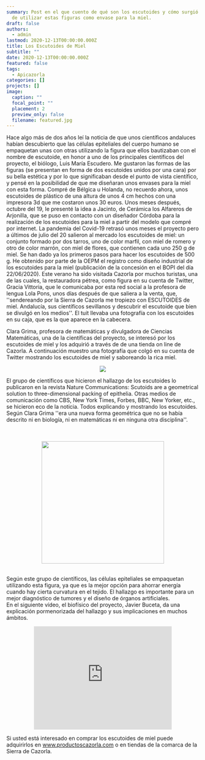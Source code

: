 ```yaml
---
summary: Post en el que cuento de qué son los escutoides y cómo surgió la idea
  de utilizar estas figuras como envase para la miel.
draft: false
authors:
  - admin
lastmod: 2020-12-13T00:00:00.000Z
title: Los Escutoides de Miel
subtitle: ""
date: 2020-12-13T00:00:00.000Z
featured: false
tags:
  - Apicazorla
categories: []
projects: []
image:
  caption: ""
  focal_point: ""
  placement: 2
  preview_only: false
  filename: featured.jpg
---
```


Hace algo más de dos años leí la noticia de que unos científicos andaluces habían descubierto que las células epiteliales del cuerpo humano se empaquetan unas con otras utilizando la figura que ellos bautizaban con el nombre de escutoide, en honor a uno de los principales científicos del proyecto, el biólogo, Luis María Escudero. Me gustaron las formas de las figuras (se presentan en forma de dos escutoides unidos por una cara) por su bella estética y por lo que significaban desde el punto de vista científico, y pensé en la posibilidad de que me diseñaran unos envases para la miel con esta forma. Compré de Bélgica u Holanda, no recuerdo ahora, unos escutoides de plástico de una altura de unos 4 cm hechos con una impresora 3d que me costaron unos 30 euros. Unos meses después, octubre del 19, le presenté la idea a Jacinto, de Cerámica los Alfareros de Arjonilla, que se puso en contacto con un diseñador Córdoba para la realización de los escutoides para la miel a partir del modelo que compré por internet. La pandemia del Covid-19 retrasó unos meses el proyecto pero a últimos de julio del 20 salieron al mercado los escutoides de miel: un conjunto formado por dos tarros, uno de color marfil, con miel de romero y otro de color marrón, con miel de flores, que contienen cada uno 250 g de miel. Se han dado ya los primeros pasos para hacer los escutoides de 500 g. He obtenido por parte de la OEPM el registro como diseño industrial de los escutoides para la miel (publicación de la concesión en el BOPI del día 22/06/2020). Este verano ha sido visitada Cazorla por muchos turistas, una de las cuales, la restauradora pétrea, como figura en su cuenta de Twitter, Gracia Vittoria, que le comunicaba por esta red social a la profesora de lengua Lola Pons, unos días después de que saliera a la venta, que, ''sendereando por la Sierra de Cazorla me tropiezo con ESCUTOIDES de miel. Andalucía, sus científicos sevillanos y descubrir el escutoide que bien se divulgó en los medios''. El tuit llevaba una fotografía con los escutoides en su caja, que es la que aparece en la cabecera. 

Clara Grima, profesora de matemáticas y divulgadora de Ciencias Matemáticas, una de la científicas del proyecto, se interesó por los escutoides de miel y los adquirió a través de de una tienda on line de Cazorla. A continuación muestro una fotografía que colgó en su cuenta de Twitter mostrando los escutoides de miel y saboreando la rica miel.
</blockquote><div><div class="separator" style="clear: both; text-align: center;"><a href="https://1.bp.blogspot.com/-PPbln1WCLHA/X85sh0ieG7I/AAAAAAAACHo/QicFn4sBk80D1c1cnl7BojAHgVZKaopEwCLcBGAsYHQ/s256/Clara_Grima.jpeg" style="margin-left: 1em; margin-right: 1em;"><img border="0" data-original-height="256" data-original-width="256" src="https://1.bp.blogspot.com/-PPbln1WCLHA/X85sh0ieG7I/AAAAAAAACHo/QicFn4sBk80D1c1cnl7BojAHgVZKaopEwCLcBGAsYHQ/s0/Clara_Grima.jpeg" /></a></div><div><div>




 El grupo de científicos que hicieron el hallazgo de los escutoides lo publicaron en  la revista Nature Communications: Scutoids are a geometrical solution to three-dimensional packing of epithelia.  Otras medios de comunicación como CBS, New York Times, Forbes, BBC, New Yorker, etc., se hicieron eco de la noticia. Todos explicando y mostrando los escutoides. 
Según Clara Grima ''era una nueva forma geométrica que no se había descrito ni en biología, ni en matemáticas ni en ninguna otra disciplina''. 



</div><div style="text-align: justify;">&nbsp;</div><div style="text-align: justify;">&nbsp;<div class="separator" style="clear: both; text-align: center;"><a href="https://1.bp.blogspot.com/4xQXZvx_CCum1_oAWH9PrYHgNtzA6pzBZCrnCEqeqavMBy6g0jEVMdM1qJLLjDCV4nQOOb7IjGZDvR8=s400" imageanchor="1" style="margin-left: 1em; margin-right: 1em;"><img border="0" data-original-height="400" data-original-width="400" height="320" src="https://1.bp.blogspot.com/4xQXZvx_CCum1_oAWH9PrYHgNtzA6pzBZCrnCEqeqavMBy6g0jEVMdM1qJLLjDCV4nQOOb7IjGZDvR8=s320" /></a></div></div><div style="text-align: justify;">&nbsp;</div><div class="separator" style="clear: both; text-align: justify;"><span style="text-align: left;">

Según este grupo de científicos, las células epiteliales se empaquetan utilizando esta figura, ya que es la mejor opción para ahorrar energía cuando hay cierta curvatura en el tejido. El hallazgo es importante para un mejor diagnóstico de tumores y el diseño de órganos artificiales.  
En el siguiente vídeo, el biofísico del proyecto, Javier Buceta,  da una explicación pormenorizada del hallazgo y sus implicaciones en muchos ámbitos.

<center>
<iframe
    width="360"
    height="270"
    src="https://www.youtube.com/embed/R7gOOxrP61Q"
    frameborder="0"
    allow="autoplay; encrypted-media"
    allowfullscreen
>
</iframe>
</center>

Si  usted está interesado en comprar los escutoides de miel puede adquirirlos en www.productoscazorla.com o en tiendas de la comarca de la Sierra de Cazorla. 